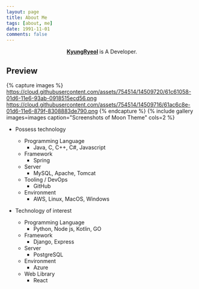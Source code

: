 ```yaml
---
layout: page
title: About Me
tags: [about, me]
date: 1991-11-01
comments: false
---
```


<center><a href="https://kyungryeol1101.github.io"><b>KyungRyeol</b></a> is A Developer.</center>

## Preview

{% capture images %}
    https://cloud.githubusercontent.com/assets/754514/14509720/61c61058-01d6-11e6-93ab-0918515ecd56.png
    https://cloud.githubusercontent.com/assets/754514/14509716/61ac6c8e-01d6-11e6-879f-8308883de790.png
{% endcapture %}
{% include gallery images=images caption="Screenshots of Moon Theme" cols=2 %}


- Possess technology
  - Programming Language
    - Java, C, C++, C#, Javascript
  - Framework
    - Spring
  - Server
    - MySQL, Apache, Tomcat
  - Tooling / DevOps
    - GitHub
  - Environment
    - AWS, Linux, MacOS, Windows

- Technology of interest
  - Programming Language
    - Python, Node js, Kotlin, GO
  - Framework
    - Django, Express
  - Server
    - PostgreSQL
  - Environment
    - Azure
  - Web Library
    - React
